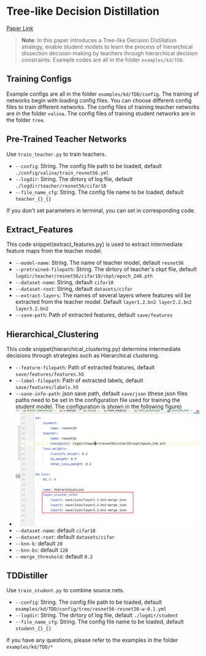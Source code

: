 # Tree-like Decision Distillation
[Paper Link](https://ieeexplore.ieee.org/document/9577817)

> **Note**:  In this paper introduces a Tree-like Decision Distillation strategy, enable student models to learn the process of hierarchical dissection decision-making by teachers through hierarchical decision constraints.
Example codes are all in the folder `examples/kd/TDD`.

## Training Configs
Example configs are all in the folder `examples/kd/TDD/config`.
The training of networks begin with loading config files. You can choose different config files to train different networks.
The config files of training teacher networks are in the folder `valina`. 
The config files of training student networks are in the folder `tree`.

## Pre-Trained Teacher Networks
Use `train_teacher.py` to train teachers.
- `--config`: String. The config file path to be loaded, default `./config/valina/train_resnet56.yml` 
- `--logdir`: String. The dirtory of log flie, default `./logdir/teacher/resnet56/cifar10 ` 
- `--file_name_cfg`: String. The config file name to be loaded, default `teacher_{}_{}` 


If you don't set parameters in terminal, you can set in corresponding code.

## Extract_Features
This code snippet(extract_features.py) is used to extract intermediate feature maps from the teacher model.
- `--model-name`: String. The name of teacher model, default `resnet56` 
- `--pretrained-filepath`: String. The dirtory of teacher's ckpt flie, default `logdir/teacher/resnet56/cifar10/ckpt/epoch_240.pth ` 
- `--dataset-name`: String, default `cifar10` 
- `--dataset-root`: String, default `datasets/cifar` 
- `--extract-layers`: The names of several layers where features will be extracted from the teacher model. Default `layer1.2.bn2 layer2.2.bn2 layer3.2.bn2` 
- `--save-path`: Path of extracted features, default `save/features` 

## Hierarchical_Clustering
This code snippet(hierarchical_clustering.py) determine intermediate decisions through strategies such as Hierarchical clustering.
- `--feature-filepath`: Path of extracted features, default `save/features/features.h5` 
- `--label-filepath`: Path of extracted labels, default `save/features/labels.h5` 
- `--save-info-path`: json save path, default `save/json` 
  (these json files paths need to be set in the configuration file used for training the student model. The configuration 
  is shown in the following figure)
- ![img.png](img.png)
- `--dataset-name`: default `cifar10` 
- `--dataset-root`: default `datasets/cifar` 
- `--knn-k`: default `20`
- `--knn-bs`: default `128` 
- `--merge_threshold`: default `0.2` 

## TDDistiller

Use `train_student.py` to combine source nets.
- `--config`: String. The config file path to be loaded, default `examples/kd/TDD/config/tree/resnet56-resnet20-w-0.1.yml` 
- `--logdir`: String. The dirtory of log flie, default `./logdir/student`
- `--file_name_cfg`: String. The config file name to be loaded, default `student_{}_{}`

If you have any questions, please refer to the examples in the folder `examples/kd/TDD/*`
